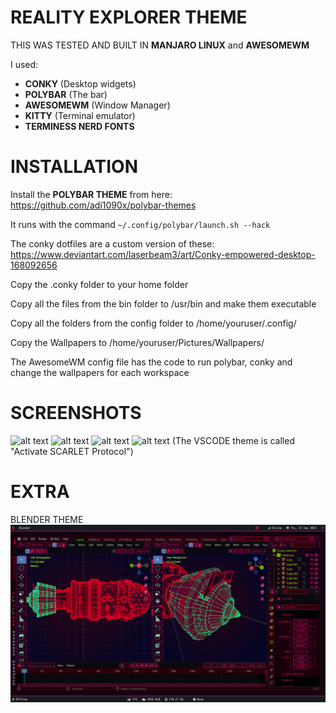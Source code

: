 # REALITY EXPLORER THEME

THIS WAS TESTED AND BUILT IN **MANJARO LINUX** and **AWESOMEWM**

I used:
- **CONKY** (Desktop widgets)
- **POLYBAR** (The bar)
- **AWESOMEWM** (Window Manager)
- **KITTY** (Terminal emulator)
- **TERMINESS NERD FONTS**

# INSTALLATION

Install the **POLYBAR THEME** from here:
  https://github.com/adi1090x/polybar-themes

It runs with the command `~/.config/polybar/launch.sh --hack`

The conky dotfiles are a custom version of these:
  https://www.deviantart.com/laserbeam3/art/Conky-empowered-desktop-168092656
  
Copy the .conky folder to your home folder

Copy all the files from the bin folder to /usr/bin and make them executable

Copy all the folders from the config folder to /home/youruser/.config/

Copy the Wallpapers to /home/youruser/Pictures/Wallpapers/

The AwesomeWM config file has the code to run polybar, conky and change the wallpapers for each workspace

# SCREENSHOTS

![alt text](https://raw.githubusercontent.com/v1ewport/reality-explorer-theme/main/screenshots/s1.png)
![alt text](https://raw.githubusercontent.com/v1ewport/reality-explorer-theme/main/screenshots/s2.png)
![alt text](https://raw.githubusercontent.com/v1ewport/reality-explorer-theme/main/screenshots/s3.png)
![alt text](https://raw.githubusercontent.com/v1ewport/reality-explorer-theme/main/screenshots/s4.png)
(The VSCODE theme is called "Activate SCARLET Protocol")

# EXTRA
BLENDER THEME
![alt text](https://raw.githubusercontent.com/v1ewport/reality-explorer-theme/main/screenshots/s5.png)

